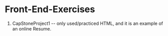 # Front-End-Exercises

1. CapStoneProject1 -- only used/practiced HTML, and it is an example of an online Resume. 
